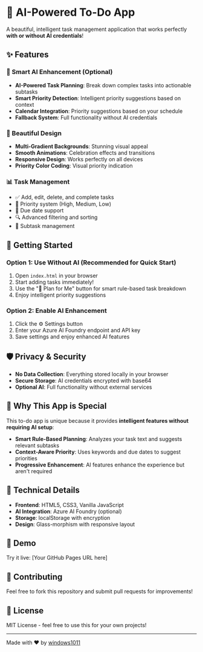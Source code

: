 # 🎯 AI-Powered To-Do App

A beautiful, intelligent task management application that works perfectly **with or without AI credentials**!

## ✨ Features

### 🤖 Smart AI Enhancement (Optional)
- **AI-Powered Task Planning**: Break down complex tasks into actionable subtasks
- **Smart Priority Detection**: Intelligent priority suggestions based on context
- **Calendar Integration**: Priority suggestions based on your schedule
- **Fallback System**: Full functionality without AI credentials

### 🎨 Beautiful Design
- **Multi-Gradient Backgrounds**: Stunning visual appeal
- **Smooth Animations**: Celebration effects and transitions
- **Responsive Design**: Works perfectly on all devices
- **Priority Color Coding**: Visual priority indication

### 📊 Task Management
- ✅ Add, edit, delete, and complete tasks
- 🎯 Priority system (High, Medium, Low)
- 📅 Due date support
- 🔍 Advanced filtering and sorting
- 📝 Subtask management

## 🚀 Getting Started

### Option 1: Use Without AI (Recommended for Quick Start)
1. Open `index.html` in your browser
2. Start adding tasks immediately!
3. Use the "🤖 Plan for Me" button for smart rule-based task breakdown
4. Enjoy intelligent priority suggestions

### Option 2: Enable AI Enhancement
1. Click the ⚙️ Settings button
2. Enter your Azure AI Foundry endpoint and API key
3. Save settings and enjoy enhanced AI features

## 🛡️ Privacy & Security
- **No Data Collection**: Everything stored locally in your browser
- **Secure Storage**: AI credentials encrypted with base64
- **Optional AI**: Full functionality without external services

## 🌟 Why This App is Special

This to-do app is unique because it provides **intelligent features without requiring AI setup**:

- **Smart Rule-Based Planning**: Analyzes your task text and suggests relevant subtasks
- **Context-Aware Priority**: Uses keywords and due dates to suggest priorities
- **Progressive Enhancement**: AI features enhance the experience but aren't required

## 🔧 Technical Details

- **Frontend**: HTML5, CSS3, Vanilla JavaScript
- **AI Integration**: Azure AI Foundry (optional)
- **Storage**: localStorage with encryption
- **Design**: Glass-morphism with responsive layout

## 📱 Demo

Try it live: [Your GitHub Pages URL here]

## 🤝 Contributing

Feel free to fork this repository and submit pull requests for improvements!

## 📄 License

MIT License - feel free to use this for your own projects!

---

Made with ❤️ by [windows1011](https://github.com/windows1011)